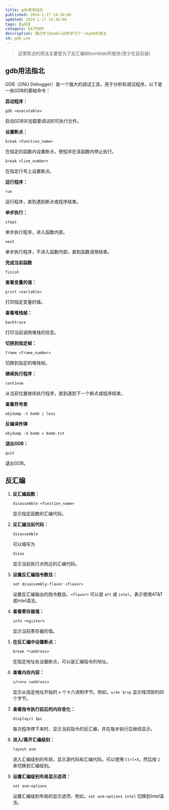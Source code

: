 ```yaml
---
title: gdb使用指北
published: 2024-1-17 14:36:00
updated: 2024-1-17 14:36:00
tags: [gdb]
category: EATPOOP
description: 通过学习bomblab而学习了一点gdb的用法
id: gdb_use
---
```


> 这里陈述的用法主要是为了反汇编和bomblab所服务(至少在目前是)

## gdb用法指北


GDB（GNU Debugger）是一个强大的调试工具，用于分析和调试程序。以下是一些GDB的基础命令：

**启动程序：**

```
gdb <executable>
```

启动GDB并加载要调试的可执行文件。

**设置断点：**

```
break <function_name>
```

在指定的函数内设置断点，使程序在该函数内停止执行。

```
break <line_number>
```

在指定行号上设置断点。

**运行程序：**

```
run
```

运行程序，直到遇到断点或程序结束。

**单步执行：**

```
stepi  
```

单步执行程序，进入函数内部。

```
next
```

单步执行程序，不进入函数内部，直到函数调用结束。

**完成当前函数**

```
finish
```

**查看变量的值：**

```
print <variable>
```

打印指定变量的值。

**查看堆栈帧：**

```
backtrace
```

打印当前调用堆栈的信息。

**切换到指定帧：**

```
frame <frame_number>
```

切换到指定的堆栈帧。

**继续执行程序：**

```
continue
```

从当前位置继续执行程序，直到遇到下一个断点或程序结束。

**查看符号表**

```
objdump -t bomb | less
```

**反编译炸弹**

```
objdump -d bomb > bomb.txt
```

**退出GDB：**

```
quit
```

退出GDB。

## 反汇编

1. **反汇编函数：**

   ```
   disassemble <function_name>
   ```

   显示指定函数的汇编代码。

2. **反汇编当前代码：**

   ```
   disassemble
   ```

   可以缩写为

   ```
   disas
   ```

   显示当前执行点附近的汇编代码。

3. **设置反汇编指令数目：**

   ```
   set disassembly-flavor <flavor>
   ```

   设置反汇编输出的指令数目。`<flavor>` 可以是 `att` 或 `intel`，表示使用AT&T或Intel语法。

4. **查看寄存器值：**

   ```
   info registers
   ```

   显示当前寄存器的值。

5. **在反汇编中设置断点：**

   ```
   break *<address>
   ```

   在指定地址处设置断点，可以是汇编指令的地址。

6. **查看内存内容：**

   ```
   x/<n>x <address>
   ```

   显示从指定地址开始的 `n` 个十六进制字节。例如，`x/4x $rsp` 显示栈顶部的四个字节。

7. **查看指令执行前后的内存变化：**

   ```
   display/i $pc
   ```

   每次程序停下来时，显示当前指令的反汇编，并在每步执行后继续显示。

8. **进入/离开汇编级别：**

   ```
   layout asm
   ```

   进入汇编级别的布局，显示源代码和汇编代码。可以使用 `Ctrl+X`，然后按 `2` 来切换到汇编级别。

9. **设置汇编级别布局显示选项：**

   ```
   set asm-options
   ```

   设置汇编级别布局的显示选项，例如，`set asm-options intel` 切换到Intel语法。